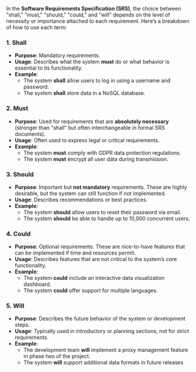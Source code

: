 In the **Software Requirements Specification (SRS)**, the choice between "shall," "must," "should," "could," and "will" depends on the level of necessity or importance attached to each requirement. Here’s a breakdown of how to use each term:

### 1. **Shall**

- **Purpose**: Mandatory requirements.
- **Usage**: Describes what the system **must** do or what behavior is essential to its functionality.
- **Example**:
    - The system **shall** allow users to log in using a username and password.
    - The system **shall** store data in a NoSQL database.

### 2. **Must**

- **Purpose**: Used for requirements that are **absolutely necessary** (stronger than "shall" but often interchangeable in formal SRS documents).
- **Usage**: Often used to express legal or critical requirements.
- **Example**:
    - The system **must** comply with GDPR data protection regulations.
    - The system **must** encrypt all user data during transmission.

### 3. **Should**

- **Purpose**: Important but **not mandatory** requirements. These are highly desirable, but the system can still function if not implemented.
- **Usage**: Describes recommendations or best practices.
- **Example**:
    - The system **should** allow users to reset their password via email.
    - The system **should** be able to handle up to 10,000 concurrent users.

### 4. **Could**

- **Purpose**: Optional requirements. These are nice-to-have features that can be implemented if time and resources permit.
- **Usage**: Describes features that are not critical to the system’s core functionality.
- **Example**:
    - The system **could** include an interactive data visualization dashboard.
    - The system **could** offer support for multiple languages.

### 5. **Will**

- **Purpose**: Describes the future behavior of the system or development steps.
- **Usage**: Typically used in introductory or planning sections, not for strict requirements.
- **Example**:
    - The development team **will** implement a proxy management feature in phase two of the project.
    - The system **will** support additional data formats in future releases